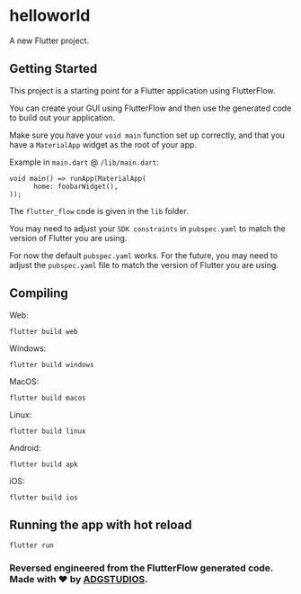 # helloworld

A new Flutter project.

## Getting Started

This project is a starting point for a Flutter application using FlutterFlow.

You can create your GUI using FlutterFlow and then use the generated code to
build out your application.

Make sure you have your `void main` function set up correctly, and that you
have a `MaterialApp` widget as the root of your app.

Example in `main.dart` @ `/lib/main.dart`:

```
void main() => runApp(MaterialApp(
      home: foobarWidget(),
));
```

The `flutter_flow` code is given in the `lib` folder.

You may need to adjust your `SDK constraints` in `pubspec.yaml` to match the
version of Flutter you are using.

For now the default `pubspec.yaml` works. For the future, you may need to
adjust the `pubspec.yaml` file to match the version of Flutter you are using.

## Compiling

Web:

```
flutter build web
```

Windows:
    
```
flutter build windows
```
        
MacOS:
    
```
flutter build macos
```

Linux:
    
```
flutter build linux
```

Android:
    
```
flutter build apk
```

iOS:
    
```
flutter build ios
```

## Running the app with hot reload

```
flutter run
```

### Reversed engineered from the FlutterFlow generated code. Made with ❤️ by [ADGSTUDIOS](https://adgstudios.co.za).



 